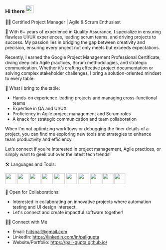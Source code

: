 ### Hi there <img src="https://media.giphy.com/media/hvRJCLFzcasrR4ia7z/giphy.gif" width="25px">
👨‍💻 Certified Project Manager | Agile & Scrum Enthusiast
 
🔬 With 6+ years of experience in Quality Assurance, I specialize in ensuring flawless UI/UX experiences, leading scrum teams, and driving projects to success. My passion lies in bridging the gap between creativity and precision, ensuring every project not only meets but exceeds expectations.
 
Recently, I earned the Google Project Management Professional Certificate, diving deep into Agile practices, Scrum methodologies, and strategic communication. Whether it’s crafting effective project documentation or solving complex stakeholder challenges, I bring a solution-oriented mindset to every table.
 
📌 What I bring to the table:
 
- Hands-on experience leading projects and managing cross-functional teams
- Expertise in QA and UI/UX
- Proficiency in Agile project management and Scrum roles
- A knack for strategic communication and team collaboration
 
When I’m not optimizing workflows or debugging the finer details of a project, you can find me exploring new tools and strategies to enhance team productivity and efficiency.
 
Let’s connect if you’re interested in project management, Agile practices, or simply want to geek out over the latest tech trends!

🛠️ Languages and Tools:

<code><img height="35" src="https://cdn-icons-png.flaticon.com/512/732/732212.png"></code>
<code><img height="35" src="https://upload.wikimedia.org/wikipedia/commons/thumb/6/62/CSS3_logo.svg/800px-CSS3_logo.svg.png"></code>
<code><img height="35" src="https://upload.wikimedia.org/wikipedia/commons/thumb/b/b2/Bootstrap_logo.svg/1200px-Bootstrap_logo.svg.png"></code>
<code><img height="35" src="https://sujanbyanjankar.com.np/wp-content/uploads/2019/09/javascript.png"></code>
<code><img height="35" src="https://webdriver.io/img/logo-webdriver-io.png"></code>
<code><img height="35" src="https://upload.wikimedia.org/wikipedia/commons/thumb/5/54/K6-load-testing-tool-logo.svg/2105px-K6-load-testing-tool-logo.svg.png"></code>
<code><img height="35" src="https://git-scm.com/images/logos/downloads/Git-Icon-1788C.png"></code>
<code><img height="35" src="https://freelogopng.com/images/all_img/1656733637logo-canva-png.png"></code>
<code><img height="35" src="https://upload.wikimedia.org/wikipedia/commons/thumb/9/98/WordPress_blue_logo.svg/1200px-WordPress_blue_logo.svg.png"></code>
<code><img height="35" src="https://upload.wikimedia.org/wikipedia/commons/thumb/a/af/Adobe_Photoshop_CC_icon.svg/1200px-Adobe_Photoshop_CC_icon.svg.png"></code>

🌟 Open for Collaborations:

- Interested in collaborating on innovative projects where automation testing and UI design intersect.
- Let's connect and create impactful software together!

🤝🏻 Connect with Me

- Email: hiitspall@gmail.com
- LinkedIn: https://linkedin.com/in/pallgupta
- Website/Portfolio: https://pall-gupta.github.io/
